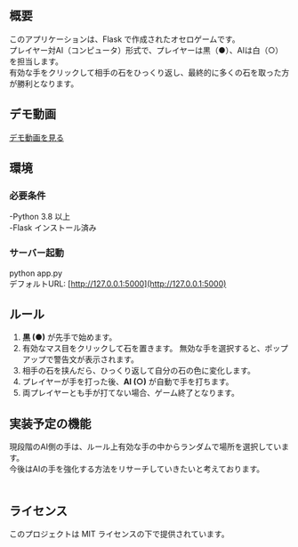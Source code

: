 ## 概要 
このアプリケーションは、Flask で作成されたオセロゲームです。 <br>
プレイヤー対AI（コンピュータ）形式で、プレイヤーは黒（●）、AIは白（○）を担当します。 <br>
有効な手をクリックして相手の石をひっくり返し、最終的に多くの石を取った方が勝利となります。 <br>

## デモ動画 

[デモ動画を見る](https://github.com/user-attachments/assets/ba29f7ca-22ac-4b76-a6f3-a0de95aa2b3f)

## 環境  
### 必要条件 <br>
-Python 3.8 以上 <br>
-Flask インストール済み <br>

### サーバー起動 <br>
python app.py <br>
デフォルトURL: [http://127.0.0.1:5000](http://127.0.0.1:5000)

## ルール　
1. **黒 (●)** が先手で始めます。
2. 有効なマス目をクリックして石を置きます。
無効な手を選択すると、ポップアップで警告文が表示されます。
3. 相手の石を挟んだら、ひっくり返して自分の石の色に変化します。
4. プレイヤーが手を打った後、**AI (○)** が自動で手を打ちます。
5. 両プレイヤーとも手が打てない場合、ゲーム終了となります。　

## 実装予定の機能 　　
現段階のAI側の手は、ルール上有効な手の中からランダムで場所を選択しています。 <br>
今後はAIの手を強化する方法をリサーチしていきたいと考えております。 <br>　　

## ライセンス　
このプロジェクトは MIT ライセンスの下で提供されています。

